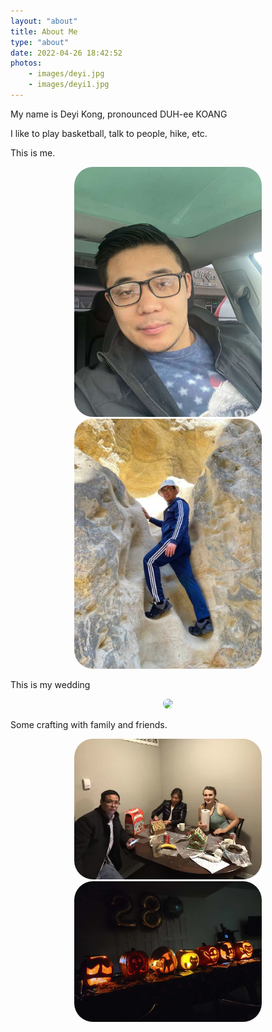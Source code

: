 ```yaml
---
layout: "about"
title: About Me
type: "about"
date: 2022-04-26 18:42:52
photos: 
    - images/deyi.jpg
    - images/deyi1.jpg
---
```


My name is Deyi Kong, pronounced DUH-ee KOANG

I like to play basketball, talk to people, hike, etc. 

This is me.
<p align="center">
   <img src="../images/deyi.jpg" width="300px"> <img src="../images/deyi1.jpg" width="300px">
</p>
This is my wedding
<p align="center">
  <img src="../images/wedding.JPEG" width="600px">
</p>

Some crafting with family and friends. 
<p align="center">
   <img src="../images/ginger-house.jpg" width="300px"> <img src="../images/pumpkin.jpg" width="300px">
</p>

<style>
 img {
    border-radius: 30px;
 }
</style>

